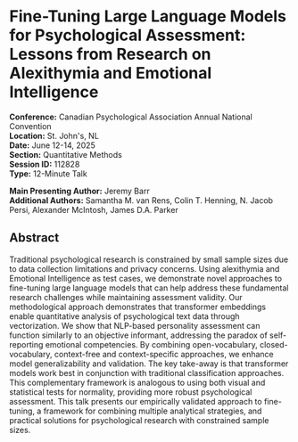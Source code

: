 # Fine-Tuning Large Language Models for Psychological Assessment: Lessons from Research on Alexithymia and Emotional Intelligence

**Conference:** Canadian Psychological Association Annual National Convention  
**Location:** St. John's, NL  
**Date:** June 12-14, 2025  
**Section:** Quantitative Methods  
**Session ID:** 112828  
**Type:** 12-Minute Talk  

**Main Presenting Author:** Jeremy Barr  
**Additional Authors:** Samantha M. van Rens, Colin T. Henning, N. Jacob Persi, Alexander McIntosh, James D.A. Parker  

## Abstract

Traditional psychological research is constrained by small sample sizes due to data collection limitations and privacy concerns. Using alexithymia and Emotional Intelligence as test cases, we demonstrate novel approaches to fine-tuning large language models that can help address these fundamental research challenges while maintaining assessment validity. Our methodological approach demonstrates that transformer embeddings enable quantitative analysis of psychological text data through vectorization. We show that NLP-based personality assessment can function similarly to an objective informant, addressing the paradox of self-reporting emotional competencies. By combining open-vocabulary, closed-vocabulary, context-free and context-specific approaches, we enhance model generalizability and validation. The key take-away is that transformer models work best in conjunction with traditional classification approaches. This complementary framework is analogous to using both visual and statistical tests for normality, providing more robust psychological assessment. This talk presents our empirically validated approach to fine-tuning, a framework for combining multiple analytical strategies, and practical solutions for psychological research with constrained sample sizes.
